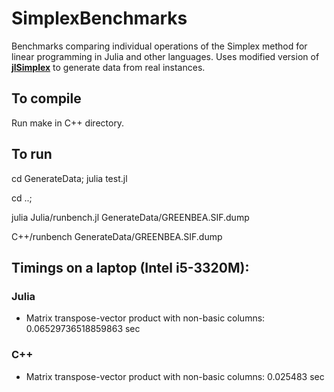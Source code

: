 SimplexBenchmarks
=================
Benchmarks comparing individual operations of the Simplex method for linear programming in Julia and other languages. Uses modified version of **[jlSimplex]** to generate data from real instances.

[jlSimplex]: https://github.com/mlubin/jlSimplex

## To compile

Run make in C++ directory.

## To run

cd GenerateData; julia test.jl

cd ..;

julia Julia/runbench.jl GenerateData/GREENBEA.SIF.dump

C++/runbench GenerateData/GREENBEA.SIF.dump

## Timings on a laptop (Intel i5-3320M):

### Julia
- Matrix transpose-vector product with non-basic columns: 0.06529736518859863 sec

### C++
- Matrix transpose-vector product with non-basic columns: 0.025483 sec

